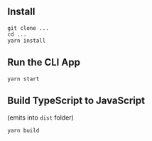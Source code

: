 ## Install
```
git clone ...
cd ...
yarn install
```

## Run the CLI App
```shell
yarn start 
```

## Build TypeScript to JavaScript

(emits into `dist` folder)

```shell
yarn build
```